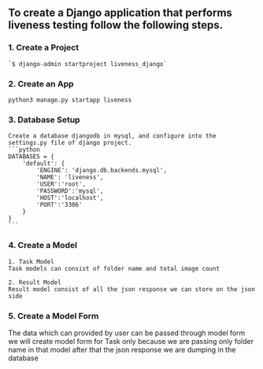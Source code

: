 ## To create a Django application that performs liveness testing follow the following steps.
### 1. Create a Project
    `$ django-admin startproject liveness_django`

### 2. Create an App
   `python3 manage.py startapp liveness`

### 3. Database Setup
    Create a database djangodb in mysql, and configure into the settings.py file of django project.
    ```python
    DATABASES = {  
        'default': {  
            'ENGINE': 'django.db.backends.mysql',  
            'NAME': 'liveness',  
            'USER':'root',  
            'PASSWORD':'mysql',  
            'HOST':'localhost',  
            'PORT':'3306'  
        }  
    }  
    ```

### 4. Create a Model

    1. Task Model
    Task models can consist of folder name and total image count

    2. Result Model
    Result model consist of all the json response we can store on the json side 

### 5. Create a Model Form
The data which can provided by user can be passed through model form we will create model form for Task only because we are passing only folder name in that model after that the json response we are dumping in the database 

